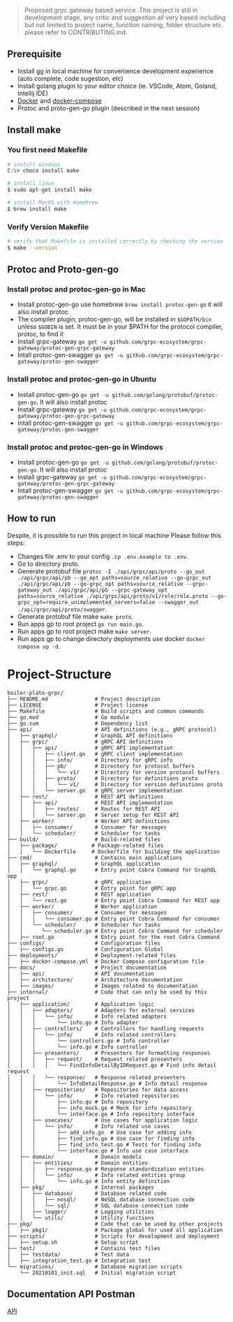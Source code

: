 > Proposed grpc gateway based service .This project is still in development stage, any critic and suggestion all very based including but not limited to project name, function naming, folder structure etc. please refer to CONTRIBUTING.md.

## Prerequisite

- Install [go](https://golang.org/doc/install) in local machine for convenience development experience (auto complete, code sugestion, etc)
- Install golang plugin to your editor choice (ie. VSCode, Atom, Goland, Intellij IDE)
- [Docker](https://docs.docker.com/install/) and [docker-compose](https://docs.docker.com/compose/)
- Protoc and proto-gen-go plugin (described in the next session)

## Install make

### You first need Makefile

```sh
# install windows
C:\> choco install make
```

```sh
# install linux
$ sudo apt-get install make
```

```sh
# install MacOS with Homebrew
$ brew install make
```

### Verify Version Makefile

```sh
# verify that Makefile is installed correctly by checking the version
$ make --version
```

## Protoc and Proto-gen-go

### Install protoc and protoc-gen-go in Mac

- Install protoc-gen-go use homebrew `brew install protoc-gen-go` it will also install protoc
- The compiler plugin, protoc-gen-go, will be installed in `$GOPATH/bin` unless `$GOBIN` is set. It must be in your $PATH for the protocol compiler, protoc, to find it
- Install grpc-gateway  `go get -u github.com/grpc-ecosystem/grpc-gateway/protoc-gen-grpc-gateway`
- Intall protoc-gen-swagger `go get -u github.com/grpc-ecosystem/grpc-gateway/protoc-gen-swagger`

### Install protoc and protoc-gen-go in Ubuntu

- Install protoc-gen-go `go get -u github.com/golang/protobuf/protoc-gen-go`. It will also install protoc
- Install grpc-gateway  `go get -u github.com/grpc-ecosystem/grpc-gateway/protoc-gen-grpc-gateway`
- Intall protoc-gen-swagger `go get -u github.com/grpc-ecosystem/grpc-gateway/protoc-gen-swagger`

### Install protoc and protoc-gen-go in Windows

- Install protoc-gen-go `go get -u github.com/golang/protobuf/protoc-gen-go`. It will also install protoc
- Install grpc-gateway  `go get -u github.com/grpc-ecosystem/grpc-gateway/protoc-gen-grpc-gateway`
- Intall protoc-gen-swagger `go get -u github.com/grpc-ecosystem/grpc-gateway/protoc-gen-swagger`

## How to run

Despite, it is possible to run this project in local machine Please follow this steps:
- Changes file .env to your config `.cp .env.example to .env`.
- Go to directory proto.
- Generate protobuf file `protoc -I ./api/grpc/api/proto --go_out ./api/grpc/api/pb --go_opt paths=source_relative --go-grpc_out ./api/grpc/api/pb --go-grpc_opt paths=source_relative --grpc-gateway_out ./api/grpc/api/pb --grpc-gateway_opt paths=source_relative ./api/grpc/api/proto/v1/role/role.proto --go-grpc_opt=require_unimplemented_servers=false --swagger_out ./api/grpc/api/proto/swagger`.
- Generate protobuf file make `make proto`.
- Run apps gp to root project `go run main.go`.
- Run apps gp to root project make `make server`.
- Run apps gp to change directory deployments use docker `docker compose up -d`.

# Project-Structure

    boiler-plate-grpc/
    ├── README.md               # Project description
    ├── LICENSE                 # Project license
    ├── Makefile                # Build scripts and common commands
    ├── go.mod                  # Go module
    ├── go.sum                  # Dependency list
    ├── api/                    # API definitions (e.g., gRPC protocol)
    │   ├── graphql/            # GraphQL API definitions
    │   ├── grpc/               # gRPC API definitions
    │   │   ├── api/            # gRPC API implementation
    │   │   │   ├── client.go   # gRPC client implementation
    │   │   │   ├── info/       # Directory for gRPC info
    │   │   │   ├── pb/         # Directory for protocol buffers
    │   │   |   |   └── v1/     # Directory for version protocol buffers
    │   │   │   ├── proto/      # Directory for definitions proto
    │   │   |   |   └── v1/     # Directory for version definitions proto
    │   │   │   └── server.go   # gRPC server implementation
    │   ├── rest/               # REST API definitions
    │   │   ├── api/            # REST API implementation
    │   │   │   ├── routes/     # Routes for REST API
    │   │   │   └── server.go   # Server setup for REST API
    │   ├── worker/             # Worker API definitions
    │   │   ├── consumer/       # Consumer for messages
    │   │   └── scheduler/      # Scheduler for tasks
    ├── build/                  # Build-related files
    │   ├── package/           # Package-related files
    │   |   └── Dockerfile     # Dockerfile for building the application
    ├── cmd/                    # Contains main applications
    │   ├── graphql/            # GraphQL application
    │   │   └── graphql.go      # Entry point Cobra Command for GraphQL app
    │   ├── grpc/               # gRPC application
    │   │   └── grpc.go         # Entry point for gRPC app
    │   ├── rest/               # REST application
    │   │   └── rest.go         # Entry point Cobra Command for REST app
    │   ├── worker/             # Worker application
    │   │   ├── consumer/       # Consumer for messages
    │   │   │   └── consumer.go # Entry point Cobra Command for consumer
    │   │   └── scheduler/      # Scheduler for tasks
    │   │      └── scheduler.go # Entry point Cobra Command for scheduler
    │   ├── root.go             # Entry point for the root Cobra Command
    ├── configs/                # Configuration files
    │   ├── configs.go          # Configuration Global
    ├── deployments/            # Deployment-related files
    │   ├── docker-compose.yml  # Docker Compose configuration file
    ├── docs/                   # Project documentation
    │   ├── api/                # API documentation
    │   ├── architecture/       # Architecture documentation
    │   ├── images/             # Images related to documentation
    ├── internal/               # Code that can only be used by this project
    │   ├── application/        # Application logic
    │   │   ├── adapters/       # Adapters for external services
    │   │   │   └── info/       # Info related adapters
    │   │   │       └── info.go # Info adapter
    │   │   ├── controllers/    # Controllers for handling requests
    │   │   │   └── info/       # Info related controllers
    │   │   │       └── controllers.go # Info controller
    │   │   │       └── info.go # Info controller
    │   │   ├── presenters/     # Presenters for formatting responses
    │   │   │   ├── request/    # Request related presenters
    │   │   │   │   └── FindInfoDetailByIDRequest.go # Find info detail request
    │   │   │   └── response/   # Response related presenters
    │   │   │       └── InfoDetailResponse.go # Info detail response
    │   │   ├── repositories/   # Repositories for data access
    │   │   │   └── info/       # Info related repositories
    │   │   │       ├── info.go # Info repository
    │   │   │       ├── info_mock.go # Mock for info repository
    │   │   │       └── interface.go # Info repository interface
    │   │   ├── usecases/       # Use cases for application logic
    │   │   │   └── info/       # Info related use cases
    │   │   │       ├── add_info.go  # Use case for adding info
    │   │   │       ├── find_info.go # Use case for finding info
    │   │   │       ├── find_info_test.go # Tests for finding info
    │   │   │       └── interface.go # Info use case interface
    │   ├── domain/             # Domain models
    │   │   ├── entities/       # Domain entities
    │   │   |   ├── response.go # Response standardization entities
    │   │   │   └── info/       # Info related entities group
    │   │   │       └── info.go # Info entity definition
    │   ├── pkg/                # Internal packages
    │   │   ├── database/       # Database related code
    │   │   │   ├── nosql/      # NoSQL database connection code
    │   │   │   └── sql/        # SQL database connection code
    │   │   ├── logger/         # Logging utilities
    │   │   └── utils/          # Utility functions
    ├── pkg/                    # Code that can be used by other projects
    │   ├── pkg1/               # Package global for used all application
    ├── scripts/                # Scripts for development and deployment
    │   ├── setup.sh            # Setup script
    ├── test/                   # Contains test files
    │   ├── testdata/           # Test data
    │   ├── integration_test.go # Integration test
    └── migrations/             # Database migration scripts
        └── 20210101_init.sql   # Initial migration script

## Documentation API Postman

[API](https://documenter.getpostman.com/view/42999233/2sAYk7SPpJ)